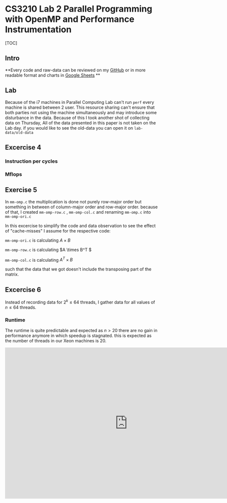 # CS3210 Lab 2 Parallel Programming with OpenMP and Performance Instrumentation

[TOC]

## Intro

**Every code and raw-data can be reviewed on my [GitHub](https://github.com/plty/nus/tree/master/enrolled/parallel-CS3210/labs/lab-2) or in more readable format and charts in [Google Sheets](https://docs.google.com/spreadsheets/d/18EC3T8OhoYRfh25xPqSjzx2D1GmrMs-V5_KYySRSUOE/edit?usp=sharing) **

## Lab 

Because of the i7 machines in Parallel Computing Lab can't run `perf` every machine is shared between 2 user. This resource sharing can't ensure that both parties not using the machine simultaneously and may introduce some disturbance in the data. Because of this I took another shot of collecting data on Thursday, All of the data presented in this paper is not taken on the Lab day. if you would like to see the old-data you can open it on `lab-data/old-data` 

## Excercise 4

### Instruction per cycles

### Mflops

## Exercise 5

In `mm-omp.c` the multiplication is done not purely row-major order but something in between of column-major order and row-major order. because of that, I created `mm-omp-row.c` ,  `mm-omp-col.c`   and renaming `mm-omp.c` into `mm-omp-ori.c`

In this excercise to simplify the code and data observation to see the effect of "cache-misses" I assume for the respective code: 

`mm-omp-ori.c` is calculating $A \times B$

`mm-omp-row.c` is calculating $A \times B^T $

`mm-omp-col.c` is calculating $A^T \times B$

such that the data that we got doesn't include the transposing part of the matrix.

## Excercise 6

Instead of recording data for $2^k \leq 64$ threads, I gather data for all values of $n \leq 64$ threads. 

### Runtime

The runtime is quite predictable and expected as $n > 20$ there are no gain in performance anymore in which speedup is stagnated. this is expected as the number of threads in our Xeon machines is 20. 

<iframe width="806" height="498" seamless frameborder="0" scrolling="no" src="https://docs.google.com/spreadsheets/d/e/2PACX-1vRAsgeuSawUjsHMNbeipeEDGLvZXTRzu10yDMXaIKli3pgOO6dtslrFWDeyag6cNzPK86KUT0MR6Hp-/pubchart?oid=611277726&amp;format=interactive"></iframe>

